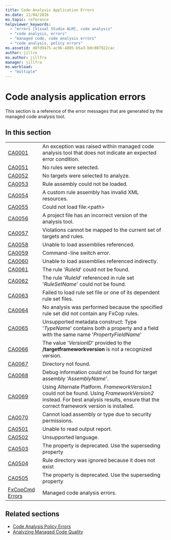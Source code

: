 ```yaml
---
title: Code Analysis Application Errors
ms.date: 11/04/2016
ms.topic: reference
helpviewer_keywords:
  - "errors [Visual Studio ALM], code analysis"
  - "code analysis, errors"
  - "managed code, code analysis errors"
  - "code analysis, policy errors"
ms.assetid: d8fd9475-ac9b-4085-b5a3-b0c807922cac
author: jillre
ms.author: jillfra
manager: jillfra
ms.workload:
  - "multiple"
---
```

# Code analysis application errors

This section is a reference of the error messages that are generated by the managed code analysis tool.

## In this section

|||
|-|-|
|[CA0001](ca0001.md)|An exception was raised within managed code analysis tool that does not indicate an expected error condition.|
|[CA0051](ca0051.md)|No rules were selected.|
|[CA0052](ca0052.md)|No targets were selected to analyze.|
|[CA0053](ca0053.md)|Rule assembly could not be loaded.|
|[CA0054](ca0054.md)|A custom rule assembly has invalid XML resources.|
|[CA0055](ca0055.md)|Could not load file:\<path>|
|[CA0056](ca0056.md)|A project file has an incorrect version of the analysis tool.|
|[CA0057](ca0057.md)|Violations cannot be mapped to the current set of targets and rules.|
|[CA0058](ca0058.md)|Unable to load assemblies referenced.|
|[CA0059](ca0059.md)|Command-line switch error.|
|[CA0060](ca0060.md)|Unable to load assemblies referenced indirectly.|
|[CA0061](ca0061.md)|The rule '*RuleId*' could not be found.|
|[CA0062](ca0062.md)|The rule '*RuleId*' referenced in rule set '*RuleSetName*' could not be found.|
|[CA0063](ca0063.md)|Failed to load rule set file or one of its dependent rule set files.|
|[CA0064](ca0064.md)|No analysis was performed because the specified rule set did not contain any FxCop rules.|
|[CA0065](ca0065.md)|Unsupported metadata construct: Type '*TypeName*' contains both a property and a field with the same name '*PropertyFieldName*'|
|[CA0066](ca0066.md)|The value '*VersionID*' provided to the **/targetframeworkversion** is not a recognized version.|
|[CA0067](ca0067.md)|Directory not found.|
|[CA0068](ca0068.md)|Debug information could not be found for target assembly *'AssemblyName'*.|
|[CA0069](ca0069.md)|Using Alternate Platform. *FrameworkVersion1* could not be found. Using *FrameworkVersion2* instead. For best analysis results, ensure that the correct framework version is installed.|
|[CA0070](ca0070.md)|Cannot load assembly or type due to security permissions.|
|[CA0501](ca0501.md)|Unable to read output report.|
|[CA0502](ca0502.md)|Unsupported language.|
|[CA0503](ca0503.md)|The property is deprecated. Use the superseding property|
|[CA0504](ca0504.md)|Rule directory was ignored because it does not exist|
|[CA0505](ca0505.md)|The property is deprecated. Use the superseding property|
|[FxCopCmd Errors](fxcopcmd-errors.md)|Managed code analysis errors.|

## Related sections

- [Code Analysis Policy Errors](../code-quality/code-analysis-policy-errors.md)
- [Analyzing Managed Code Quality](../code-quality/code-analysis-for-managed-code-overview.md)
